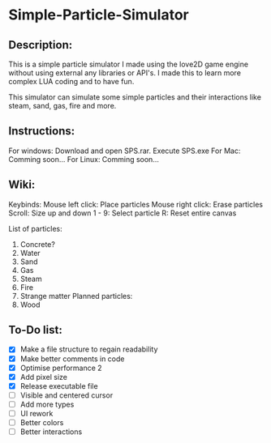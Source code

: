 # Simple-Particle-Simulator

## Description:
This is a simple particle simulator I made using the love2D game engine without using external any libraries or API's. I made this to learn more complex LUA coding and to have fun.

This simulator can simulate some simple particles and their interactions like steam, sand, gas, fire and more.

## Instructions:

For windows: Download and open SPS.rar. Execute SPS.exe
For Mac: Comming soon...
For Linux: Comming soon...

## Wiki:

Keybinds:
Mouse left click: Place particles
Mouse right click: Erase particles
Scroll: Size up and down
1 - 9: Select particle
R: Reset entire canvas

List of particles:
1. Concrete?
2. Water
3. Sand
4. Gas
5. Steam
6. Fire
7. Strange matter
Planned particles:
8. Wood

## To-Do list:

- [x] Make a file structure to regain readability 
- [x] Make better comments in code
- [x] Optimise performance 2
- [x] Add pixel size 
- [x] Release executable file 
- [ ] Visible and centered cursor
- [ ] Add more types
- [ ] UI rework
- [ ] Better colors
- [ ] Better interactions
